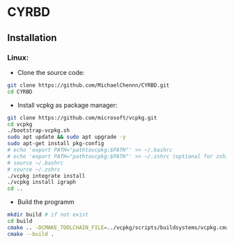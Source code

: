# CYRBD
## Installation
### Linux:
- Clone the source code:

```bash
git clone https://github.com/MichaelChennn/CYRBD.git
cd CYRBD
```
- Install vcpkg as package manager:

```bash
git clone https://github.com/microsoft/vcpkg.git
cd vcpkg
./bootstrap-vcpkg.sh
sudo apt update && sudo apt upgrade -y
sudo apt-get install pkg-config
# echo 'export PATH="pathtovcpkg:$PATH"' >> ~/.bashrc
# echo 'export PATH="pathtovcpkg:$PATH"' >> ~/.zshrc (optional for zsh)
# source ~/.bashrc
# source ~/.zshrc
./vcpkg integrate install
./vcpkg install igraph
cd ..
```

- Build the programm
```bash
mkdir build # if not exist
cd build
cmake .. -DCMAKE_TOOLCHAIN_FILE=../vcpkg/scripts/buildsystems/vcpkg.cmake
cmake --build .
```